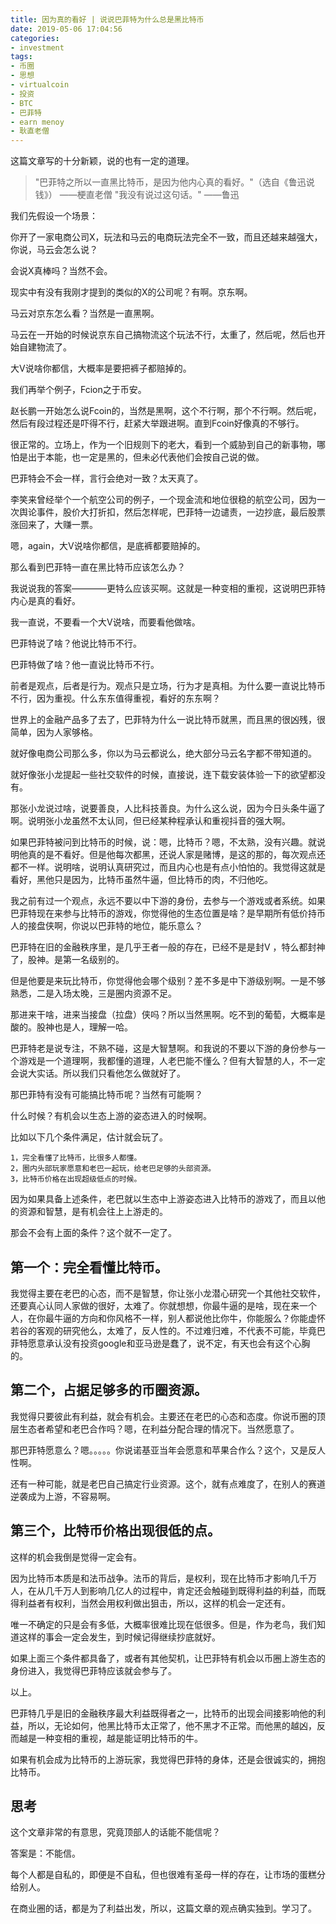 ```yaml
---
title: 因为真的看好 | 说说巴菲特为什么总是黑比特币
date: 2019-05-06 17:04:56
categories:
- investment
tags:
- 币圈
- 思想
- virtualcoin
- 投资
- BTC
- 巴菲特
- earn menoy
- 耿直老僧
---
```

这篇文章写的十分新颖，说的也有一定的道理。

<!-- more -->

>"巴菲特之所以一直黑比特币，是因为他内心真的看好。"（选自《鲁迅说钱》）
——梗直老僧
"我没有说过这句话。"
——鲁迅

我们先假设一个场景：

你开了一家电商公司X，玩法和马云的电商玩法完全不一致，而且还越来越强大，你说，马云会怎么说？

会说X真棒吗？当然不会。

现实中有没有我刚才提到的类似的X的公司呢？有啊。京东啊。

马云对京东怎么看？当然是一直黑啊。


马云在一开始的时候说京东自己搞物流这个玩法不行，太重了，然后呢，然后也开始自建物流了。

大V说啥你都信，大概率是要把裤子都赔掉的。

我们再举个例子，Fcion之于币安。

赵长鹏一开始怎么说Fcoin的，当然是黑啊，这个不行啊，那个不行啊。然后呢，然后有段过程还是吓得不行，赶紧大举跟进啊。直到Fcoin好像真的不够行。

很正常的。立场上，作为一个旧规则下的老大，看到一个威胁到自己的新事物，哪怕是出于本能，也一定是黑的，但未必代表他们会按自己说的做。

巴菲特会不会一样，言行会绝对一致？太天真了。

李笑来曾经举个一个航空公司的例子，一个现金流和地位很稳的航空公司，因为一次舆论事件，股价大打折扣，然后怎样呢，巴菲特一边谴责，一边抄底，最后股票涨回来了，大赚一票。

嗯，again，大V说啥你都信，是底裤都要赔掉的。

那么看到巴菲特一直在黑比特币应该怎么办？

我说说我的答案————更特么应该买啊。这就是一种变相的重视，这说明巴菲特内心是真的看好。

我一直说，不要看一个大V说啥，而要看他做啥。

巴菲特说了啥？他说比特币不行。

巴菲特做了啥？他一直说比特币不行。

前者是观点，后者是行为。观点只是立场，行为才是真相。为什么要一直说比特币不行，因为重视。什么东东值得重视，看好的东东啊？

世界上的金融产品多了去了，巴菲特为什么一说比特币就黑，而且黑的很凶残，很简单，因为人家够格。

就好像电商公司那么多，你以为马云都说么，绝大部分马云名字都不带知道的。

就好像张小龙提起一些社交软件的时候，直接说，连下载安装体验一下的欲望都没有。

那张小龙说过啥，说要善良，人比科技善良。为什么这么说，因为今日头条牛逼了啊。说明张小龙虽然不太认同，但已经某种程承认和重视抖音的强大啊。

如果巴菲特被问到比特币的时候，说：嗯，比特币？嗯，不太熟，没有兴趣。就说明他真的是不看好。但是他每次都黑，还说人家是赌博，是这的那的，每次观点还都不一样。说明啥，说明认真研究过，而且内心也是有点小怕怕的。我觉得这就是看好，黑他只是因为，比特币虽然牛逼，但比特币的肉，不归他吃。

我之前有过一个观点，永远不要以中下游的身份，去参与一个游戏或者系统。如果巴菲特现在来参与比特币的游戏，你觉得他的生态位置是啥？是早期所有低价持币人的接盘侠啊，你说以巴菲特的地位，能乐意么？

巴菲特在旧的金融秩序里，是几乎王者一般的存在，已经不是是封V ，特么都封神了，股神。是第一名级别的。

但是他要是来玩比特币，你觉得他会哪个级别？差不多是中下游级别啊。一是不够熟悉，二是入场太晚，三是圈内资源不足。

那进来干啥，进来当接盘（拉盘）侠吗？所以当然黑啊。吃不到的葡萄，大概率是酸的。股神也是人，理解一哈。

巴菲特老是说专注，不熟不碰，这是大智慧啊。和我说的不要以下游的身份参与一个游戏是一个道理啊，我都懂的道理，人老巴能不懂么？但有大智慧的人，不一定会说大实话。所以我们只看他怎么做就好了。

那巴菲特有没有可能搞比特币呢？当然有可能啊？

什么时候？有机会以生态上游的姿态进入的时候啊。

比如以下几个条件满足，估计就会玩了。

	1，完全看懂了比特币，比很多人都懂。
	2，圈内头部玩家愿意和老巴一起玩，给老巴足够的头部资源。
	3，比特币价格在出现超级低点的时候。

因为如果具备上述条件，老巴就以生态中上游姿态进入比特币的游戏了，而且以他的资源和智慧，是有机会往上上游走的。

那会不会有上面的条件？这个就不一定了。

## 第一个：完全看懂比特币。

我觉得主要在老巴的心态，而不是智慧，你让张小龙潜心研究一个其他社交软件，还要真心认同人家做的很好，太难了。你就想想，你最牛逼的是啥，现在来一个人，在你最牛逼的方向和你风格不一样，别人都说他比你牛，你能服么？你能虚怀若谷的客观的研究他么，太难了，反人性的。不过难归难，不代表不可能，毕竟巴菲特愿意承认没有投资google和亚马逊是蠢了，说不定，有天也会有这个心胸的。

## 第二个，占据足够多的币圈资源。

我觉得只要彼此有利益，就会有机会。主要还在老巴的心态和态度。你说币圈的顶层生态者希望和老巴合作吗？嗯，在利益分配合理的情况下。当然愿意了。

那巴菲特愿意么？嗯。。。。。你说诺基亚当年会愿意和苹果合作么？这个，又是反人性啊。

还有一种可能，就是老巴自己搞定行业资源。这个，就有点难度了，在别人的赛道逆袭成为上游，不容易啊。

## 第三个，比特币价格出现很低的点。

这样的机会我倒是觉得一定会有。

因为比特币本质是和法币战争。法币的背后，是权利，现在比特币才影响几千万人，在从几千万人到影响几亿人的过程中，肯定还会触碰到既得利益的利益，而既得利益者有权利，当然会用权利做出狙击，所以，这样的机会一定还有。

唯一不确定的只是会有多低，大概率很难比现在低很多。但是，作为老鸟，我们知道这样的事会一定会发生，到时候记得继续抄底就好。

如果上面三个条件都具备了，或者有其他契机，让巴菲特有机会以币圈上游生态的身份进入，我觉得巴菲特应该就会参与了。

以上。

巴菲特几乎是旧的金融秩序最大利益既得者之一，比特币的出现会间接影响他的利益，所以，无论如何，他黑比特币太正常了，他不黑才不正常。而他黑的越凶，反而越是一种变相的重视，越是能证明比特币的牛。

如果有机会成为比特币的上游玩家，我觉得巴菲特的身体，还是会很诚实的，拥抱比特币。

## 思考

这个文章非常的有意思，究竟顶部人的话能不能信呢？

答案是：不能信。

每个人都是自私的，即便是不自私，但也很难有圣母一样的存在，让市场的蛋糕分给别人。

在商业圈的话，都是为了利益出发，所以，这篇文章的观点确实独到。学习了。
